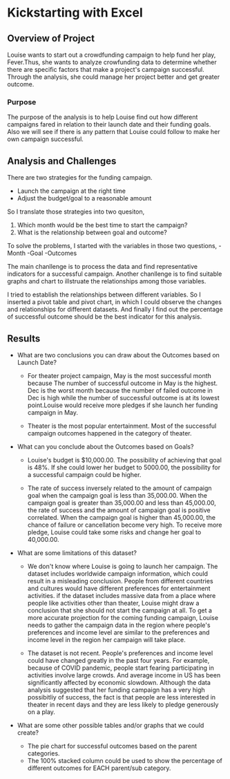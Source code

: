 # Kickstarting with Excel

## Overview of Project

Louise wants to start out a crowdfunding campaign to help fund her play, Fever.Thus, she wants to analyze crowfunding data to determine whether there are specific factors that make a project's campaign successful. Through the analysis, she could manage her project better and get greater outcome.

### Purpose

The purpose of the analysis is to help Louise find out how different campaigns fared in relation to their launch date and their funding goals. Also we will see if there is any pattern that Louise could follow to make her own campaign successful. 

## Analysis and Challenges
There are two strategies for the funding campaign. 
- Launch the campaign at the right time
- Adjust the budget/goal to a reasonable amount

So I translate those strategies into two quesiton, 
 1. Which month would be the best time to start the campaign?
 2. What is the relationship between goal and outcome? 

To solve the problems, I started with the variables in those two questions,
-Month
-Goal 
-Outcomes

The main chanllenge is to process the data and find representative indicators for a successful campaign. Another chanllenge is to find suitable graphs and chart to illstruate the relationships among those variables. 

I tried to establish the relationships between different variables. So I inserted a pivot table and pivot chart, in which I could observe the changes and relationships for different datasets. And finally I find out the percentage of successful outcome should be the best indicator for this analysis. 

## Results

- What are two conclusions you can draw about the Outcomes based on Launch Date?

   * For theater project campaign, May is the most successful month because The number of successful outcome in May is the highest. Dec is the worst month because the number of failed outcome in Dec is high while the number of successful outcome is at its lowest point.Louise would receive more pledges if she launch her funding campaign in May. 
 
   * Theater is the most popular entertainment. Most of the successful campaign outcomes happened in the category of theater. 
   
- What can you conclude about the Outcomes based on Goals?

   * Louise's budget is $10,000.00. The possibility of achieving that goal is 48%. If she  could lower her budget to 5000.00, the possibility for a successful campaign could be higher. 
 
   * The rate of success inversely related to the amount of campaign goal when the campaign goal is less than 35,000.00. When the campaign goal is greater than 35,000.00 and less than 45,000.00, the rate of success and the amount of campaign goal is positive correlated. When the campaign goal is higher than 45,000.00, the chance of failure or cancellation become very high. To receive more pledge, Louise could take some risks and change her goal to 40,000.00. 
 

- What are some limitations of this dataset?

   * We don't know where Louise is going to launch her campaign. The dataset includes worldwide campaign information, which could result in a misleading conclusion. People from different countries and cultures would have different preferences for entertainment activities. if the dataset includes massive data from a place where people like activities other than theater, Louise might draw a conclusion that she should not start the campaign at all. To get a more accurate projection for the coming funding campaign, Louise needs to gather the campaign data in the region where people's preferences and income level are similar to the preferences and income level in the region her campaign will take place. 
 
   * The dataset is not recent. People's preferences and income level could have changed greatly in the past four years. For example, because of COVID pandemic, people start fearing participating in activities involve large crowds. And average income in US has been significantly affected by economic slowdown. Although the data analysis suggested that her funding campaign has a very high possibitliy of success, the fact is that people are less interested in theater in recent days and they are less likely to pledge generously on a play. 
 
 
- What are some other possible tables and/or graphs that we could create?

   * The pie chart for successful outcomes based on the parent categories. 
   * The 100% stacked column could be used to show the percentage of different outcomes for EACH parent/sub category. 
 
